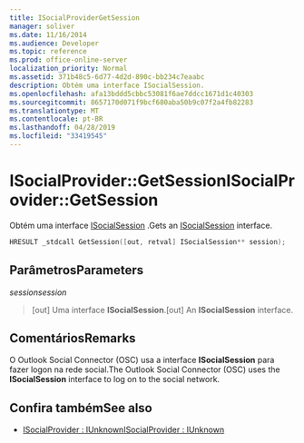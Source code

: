 ```yaml
---
title: ISocialProviderGetSession
manager: soliver
ms.date: 11/16/2014
ms.audience: Developer
ms.topic: reference
ms.prod: office-online-server
localization_priority: Normal
ms.assetid: 371b48c5-6d77-4d2d-890c-bb234c7eaabc
description: Obtém uma interface ISocialSession.
ms.openlocfilehash: afa13bddd5cbbc53081f6ae7ddcc1671d1c40303
ms.sourcegitcommit: 8657170d071f9bcf680aba50b9c07f2a4fb82283
ms.translationtype: MT
ms.contentlocale: pt-BR
ms.lasthandoff: 04/28/2019
ms.locfileid: "33419545"
---
```

# <a name="isocialprovidergetsession"></a><span data-ttu-id="ca8a3-103">ISocialProvider::GetSession</span><span class="sxs-lookup"><span data-stu-id="ca8a3-103">ISocialProvider::GetSession</span></span>

<span data-ttu-id="ca8a3-104">Obtém uma interface [ISocialSession](isocialsessioniunknown.md) .</span><span class="sxs-lookup"><span data-stu-id="ca8a3-104">Gets an [ISocialSession](isocialsessioniunknown.md) interface.</span></span> 
  
```cpp
HRESULT _stdcall GetSession([out, retval] ISocialSession** session);
```

## <a name="parameters"></a><span data-ttu-id="ca8a3-105">Parâmetros</span><span class="sxs-lookup"><span data-stu-id="ca8a3-105">Parameters</span></span>

<span data-ttu-id="ca8a3-106">_session_</span><span class="sxs-lookup"><span data-stu-id="ca8a3-106">_session_</span></span>
  
> <span data-ttu-id="ca8a3-107">[out] Uma interface **ISocialSession**.</span><span class="sxs-lookup"><span data-stu-id="ca8a3-107">[out] An **ISocialSession** interface.</span></span> 
    
## <a name="remarks"></a><span data-ttu-id="ca8a3-108">Comentários</span><span class="sxs-lookup"><span data-stu-id="ca8a3-108">Remarks</span></span>

<span data-ttu-id="ca8a3-109">O Outlook Social Connector (OSC) usa a interface **ISocialSession** para fazer logon na rede social.</span><span class="sxs-lookup"><span data-stu-id="ca8a3-109">The Outlook Social Connector (OSC) uses the **ISocialSession** interface to log on to the social network.</span></span> 
  
## <a name="see-also"></a><span data-ttu-id="ca8a3-110">Confira também</span><span class="sxs-lookup"><span data-stu-id="ca8a3-110">See also</span></span>

- [<span data-ttu-id="ca8a3-111">ISocialProvider : IUnknown</span><span class="sxs-lookup"><span data-stu-id="ca8a3-111">ISocialProvider : IUnknown</span></span>](isocialprovideriunknown.md)

